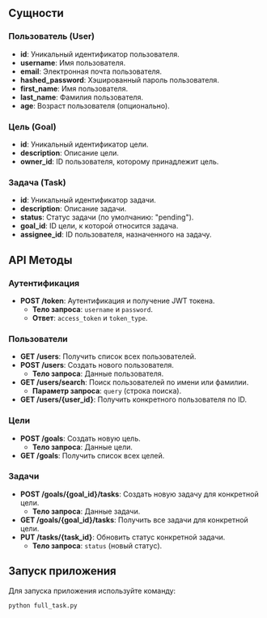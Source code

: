 ## Сущности

### Пользователь (User)
- **id**: Уникальный идентификатор пользователя.
- **username**: Имя пользователя.
- **email**: Электронная почта пользователя.
- **hashed_password**: Хэшированный пароль пользователя.
- **first_name**: Имя пользователя.
- **last_name**: Фамилия пользователя.
- **age**: Возраст пользователя (опционально).

### Цель (Goal)
- **id**: Уникальный идентификатор цели.
- **description**: Описание цели.
- **owner_id**: ID пользователя, которому принадлежит цель.

### Задача (Task)
- **id**: Уникальный идентификатор задачи.
- **description**: Описание задачи.
- **status**: Статус задачи (по умолчанию: "pending").
- **goal_id**: ID цели, к которой относится задача.
- **assignee_id**: ID пользователя, назначенного на задачу.

## API Методы

### Аутентификация
- **POST /token**: Аутентификация и получение JWT токена.
  - **Тело запроса**: `username` и `password`.
  - **Ответ**: `access_token` и `token_type`.

### Пользователи
- **GET /users**: Получить список всех пользователей.
- **POST /users**: Создать нового пользователя.
  - **Тело запроса**: Данные пользователя.
- **GET /users/search**: Поиск пользователей по имени или фамилии.
  - **Параметр запроса**: `query` (строка поиска).
- **GET /users/{user_id}**: Получить конкретного пользователя по ID.

### Цели
- **POST /goals**: Создать новую цель.
  - **Тело запроса**: Данные цели.
- **GET /goals**: Получить список всех целей.

### Задачи
- **POST /goals/{goal_id}/tasks**: Создать новую задачу для конкретной цели.
  - **Тело запроса**: Данные задачи.
- **GET /goals/{goal_id}/tasks**: Получить все задачи для конкретной цели.
- **PUT /tasks/{task_id}**: Обновить статус конкретной задачи.
  - **Тело запроса**: `status` (новый статус).

## Запуск приложения

Для запуска приложения используйте команду:

```bash
python full_task.py